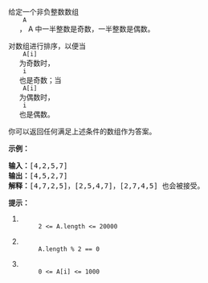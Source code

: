 <html>
 <body>
  <p>
   给定一个非负整数数组
   <code>
    A
   </code>
   ， A 中一半整数是奇数，一半整数是偶数。
  </p>
  <p>
   对数组进行排序，以便当
   <code>
    A[i]
   </code>
   为奇数时，
   <code>
    i
   </code>
   也是奇数；当
   <code>
    A[i]
   </code>
   为偶数时，
   <code>
    i
   </code>
   也是偶数。
  </p>
  <p>
   你可以返回任何满足上述条件的数组作为答案。
  </p>
  <p>
  </p>
  <p>
   <strong>
    示例：
   </strong>
  </p>
  <pre><strong>输入：</strong>[4,2,5,7]
<strong>输出：</strong>[4,5,2,7]
<strong>解释：</strong>[4,7,2,5]，[2,5,4,7]，[2,7,4,5] 也会被接受。
</pre>
  <p>
  </p>
  <p>
   <strong>
    提示：
   </strong>
  </p>
  <ol>
   <li>
    <code>
     2 &lt;= A.length &lt;= 20000
    </code>
   </li>
   <li>
    <code>
     A.length % 2 == 0
    </code>
   </li>
   <li>
    <code>
     0 &lt;= A[i] &lt;= 1000
    </code>
   </li>
  </ol>
  <p>
  </p>
 </body>
</html>